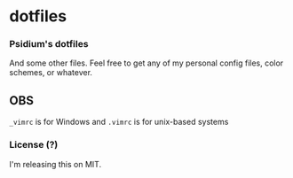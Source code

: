 # dotfiles
### Psidium's dotfiles ###
And some other files.
Feel free to get any of my personal config files, color schemes, or whatever.

## OBS ##
`_vimrc` is for Windows and `.vimrc` is for unix-based systems

### License (?) ###
I'm releasing this on MIT.
